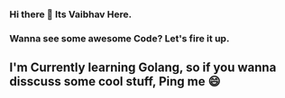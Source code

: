 ### Hi there 👋 Its Vaibhav Here.
### Wanna see some awesome Code? Let's fire it up.
## I'm Currently learning Golang, so if you wanna disscuss some cool stuff, Ping me 😄

<!--
**Ven0my/Ven0my** is a ✨ _special_ ✨ repository because its `README.md` (this file) appears on your GitHub profile.

Here are some ideas to get you started:

- 🔭 I’m currently working on Tweepy (The twitter API).
- 🌱 I’m currently learning Golang.
- 👯 I’m looking to collaborate on ...
- 🤔 I’m looking for help with ...
- 💬 Ask me about ...
- 📫 How to reach me: ...
- 😄 Pronouns: ...
- ⚡ Fun fact: ...
-->
